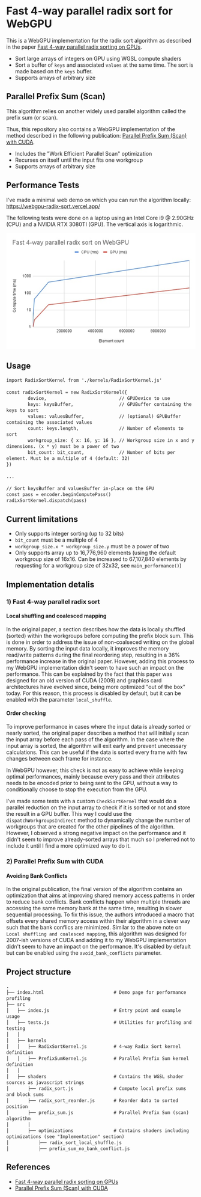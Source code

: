 # Fast 4-way parallel radix sort for WebGPU

This is a WebGPU implementation for the radix sort algorithm as described in the paper [Fast 4-way parallel radix sorting on GPUs](https://www.sci.utah.edu/~csilva/papers/cgf.pdf).

- Sort large arrays of integers on GPU using WGSL compute shaders
- Sort a buffer of `keys` and associated `values` at the same time. The sort is made based on the `keys` buffer.
- Supports arrays of arbitrary size

## Parallel Prefix Sum (Scan)

This algorithm relies on another widely used parallel algorithm called the prefix sum (or scan).

Thus, this repository also contains a WebGPU implementation of the method described in the following publication: [Parallel Prefix Sum (Scan) with CUDA](https://www.eecs.umich.edu/courses/eecs570/hw/parprefix.pdf).

- Includes the "Work Efficient Parallel Scan" optimization
- Recurses on itself until the input fits one workgroup
- Supports arrays of arbitrary size

## Performance Tests

I've made a minimal web demo on which you can run the algorithm locally: https://webgpu-radix-sort.vercel.app/

The following tests were done on a laptop using an Intel Core i9 @ 2.90GHz (CPU) and a NVIDIA RTX 3080TI (GPU). The vertical axis is logarithmic.

![results](./results.jpg)

## Usage

```
import RadixSortKernel from './kernels/RadixSortKernel.js'

const radixSortKernel = new RadixSortKernel({
        device,                           // GPUDevice to use
        keys: keysBuffer,                 // GPUBuffer containing the keys to sort
        values: valuesBuffer,             // (optional) GPUBuffer containing the associated values
        count: keys.length,               // Number of elements to sort
        workgroup_size: { x: 16, y: 16 }, // Workgroup size in x and y dimensions. (x * y) must be a power of two
        bit_count: bit_count,             // Number of bits per element. Must be a multiple of 4 (default: 32)
})

...

// Sort keysBuffer and valuesBuffer in-place on the GPU
const pass = encoder.beginComputePass()
radixSortKernel.dispatch(pass)
```

## Current limitations

- Only supports integer sorting (up to 32 bits)
- `bit_count` must be a multiple of 4
- `workgroup_size.x * workgroup_size.y` must be a power of two
- Only supports array up to 16,776,960 elements (using the default workgroup size of 16x16. Can be increased to 67,107,840 elements by requesting for a workgroup size of 32x32, see `main_performance()`)

## Implementation detalis

### 1) Fast 4-way parallel radix sort

#### Local shuffling and coalesced mapping

In the original paper, a section describes how the data is locally shuffled (sorted) within the workgroups before computing the prefix block sum. This is done in order to address the issue of non-coalseced writing on the global memory.
By sorting the input data locally, it improves the memory read/write patterns during the final reordering step, resulting in a 36% performance increase in the original paper.
However, adding this process to my WebGPU implementation didn't seem to have such an impact on the performance. This can be explained by the fact that this paper was designed for an old version of CUDA (2009) and graphics card architectures have evolved since, being more optimized "out of the box" today.
For this reason, this process is disabled by default, but it can be enabled with the parameter `local_shuffle`.

#### Order checking

To improve performance in cases where the input data is already sorted or nearly sorted, the original paper describes a method that will initially scan the input array before each pass of the algorithm. In the case where the input array is sorted, the algorithm will exit early and prevent unecessary calculations. This can be useful if the data is sorted every frame with few changes between each frame for instance.

In WebGPU however, this check is not as easy to achieve while keeping optimal performances, mainly because every pass and their attributes needs to be encoded prior to being sent to the GPU, without a way to conditionally choose to stop the execution from the GPU.

I've made some tests with a custom `CheckSortKernel` that would do a parallel reduction on the input array to check if it is sorted or not and store the result in a GPU buffer. This way I could use the `dispatchWorkgroupsIndirect` method to dynamically change the number of workgroups that are created for the other pipelines of the algorithm.
However, I observed a strong negative impact on the performance and it didn't seem to improve already-sorted arrays that much so I preferred not to include it until I find a more optimized way to do it.

### 2) Parallel Prefix Sum with CUDA

#### Avoiding Bank Conflicts

In the original publication, the final version of the algorithm contains an optimization that aims at improving shared memory access patterns in order to reduce bank conflicts. 
Bank conflicts happen when multiple threads are accessing the same memory bank at the same time, resulting in slower sequential processing.
To fix this issue, the authors introduced a macro that offsets every shared memory access within their algorithm in a clever way such that the bank conflics are minimized.
Similar to the above note on `Local shuffling and coalesced mapping`, this algorithm was designed for 2007-ish versions of CUDA and adding it to my WebGPU implementation didn't seem to have an impact on the performance.
It's disabled by default but can be enabled using the `avoid_bank_conflicts` parameter.

## Project structure

```
.
├── index.html                          # Demo page for performance profiling
├── src
│   ├── index.js                        # Entry point and example usage
│   ├── tests.js                        # Utilities for profiling and testing
│   │
│   ├── kernels                      
│   │   ├── RadixSortKernel.js          # 4-way Radix Sort kernel definition
│   │   ├── PrefixSumKernel.js          # Parallel Prefix Sum kernel definition
│   │   
│   ├── shaders                         # Contains the WGSL shader sources as javascript strings
│       ├── radix_sort.js               # Compute local prefix sums and block sums
│       ├── radix_sort_reorder.js       # Reorder data to sorted position
│       ├── prefix_sum.js               # Parallel Prefix Sum (scan) algorithm   
│       │
│       ├── optimizations               # Contains shaders including optimizations (see "Implementation" section)
│           ├── radix_sort_local_shuffle.js
│           ├── prefix_sum_no_bank_conflict.js      
```

## References

- [Fast 4-way parallel radix sorting on GPUs](https://www.sci.utah.edu/~csilva/papers/cgf.pdf)
- [Parallel Prefix Sum (Scan) with CUDA](https://www.eecs.umich.edu/courses/eecs570/hw/parprefix.pdf)